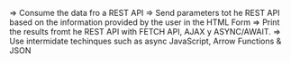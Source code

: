 => Consume the data fro a REST API
=> Send parameters tot he REST API based on the information provided by the user in the HTML Form
=> Print the results fromt he REST API with FETCH API, AJAX y ASYNC/AWAIT.
=> Use intermidate techinques such as async JavaScript, Arrow Functions & JSON